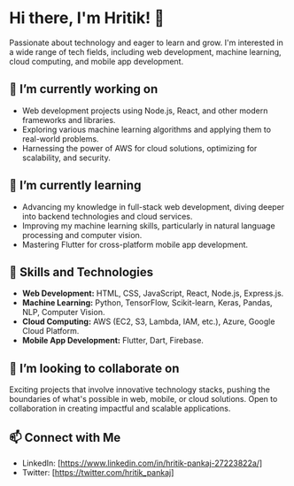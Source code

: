 # Hi there, I'm Hritik! 👋
Passionate about technology and eager to learn and grow. I'm interested in a wide range of tech fields, including web development, machine learning, cloud computing, and mobile app development.

## 🔭 I’m currently working on
- Web development projects using Node.js, React, and other modern frameworks and libraries.
- Exploring various machine learning algorithms and applying them to real-world problems.
- Harnessing the power of AWS for cloud solutions, optimizing for scalability, and security.

## 🌱 I’m currently learning
- Advancing my knowledge in full-stack web development, diving deeper into backend technologies and cloud services.
- Improving my machine learning skills, particularly in natural language processing and computer vision.
- Mastering Flutter for cross-platform mobile app development.

## 💼 Skills and Technologies
- **Web Development:** HTML, CSS, JavaScript, React, Node.js, Express.js.
- **Machine Learning:** Python, TensorFlow, Scikit-learn, Keras, Pandas, NLP, Computer Vision.
- **Cloud Computing:** AWS (EC2, S3, Lambda, IAM, etc.), Azure, Google Cloud Platform.
- **Mobile App Development:** Flutter, Dart, Firebase.

## 🚀 I’m looking to collaborate on
Exciting projects that involve innovative technology stacks, pushing the boundaries of what's possible in web, mobile, or cloud solutions. Open to collaboration in creating impactful and scalable applications.

## 📫 Connect with Me
- LinkedIn: [https://www.linkedin.com/in/hritik-pankaj-27223822a/]
- Twitter: [https://twitter.com/hritik_pankaj]



